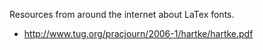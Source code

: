 Resources from around the internet about LaTex fonts. 

- http://www.tug.org/pracjourn/2006-1/hartke/hartke.pdf
